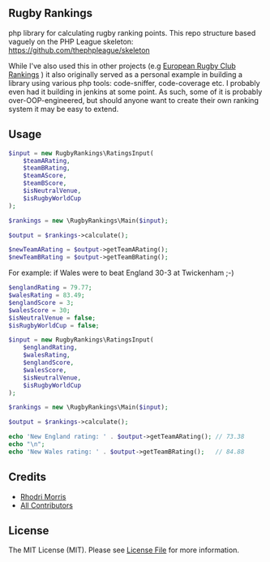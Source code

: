 ## Rugby Rankings

php library for calculating rugby ranking points. This repo structure based vaguely on the PHP League skeleton:
https://github.com/thephpleague/skeleton

While I've also used this in other projects (e.g [European Rugby Club Rankings](https://rhodrimorrisblog.wordpress.com/2017/03/19/if-european-clubs-had-world-rugby-rankings/) ) it also originally served as a personal example in building a library using various php tools: code-sniffer, code-coverage etc. I probably even had it building in jenkins at some point. As such, some of it is probably over-OOP-engineered, but should anyone want to create their own ranking system it may be easy to extend.

## Usage

``` php
$input = new RugbyRankings\RatingsInput(
    $teamARating,
    $teamBRating,
    $teamAScore,
    $teamBScore,
    $isNeutralVenue,
    $isRugbyWorldCup
);

$rankings = new \RugbyRankings\Main($input);

$output = $rankings->calculate();

$newTeamARating = $output->getTeamARating();
$newTeamBRating = $output->getTeamBRating();
```

For example: if Wales were to beat England 30-3 at Twickenham ;-)

``` php
$englandRating = 79.77;
$walesRating = 83.49;
$englandScore = 3;
$walesScore = 30;
$isNeutralVenue = false;
$isRugbyWorldCup = false;

$input = new RugbyRankings\RatingsInput(
    $englandRating,
    $walesRating,
    $englandScore,
    $walesScore,
    $isNeutralVenue,
    $isRugbyWorldCup
);

$rankings = new \RugbyRankings\Main($input);

$output = $rankings->calculate();

echo 'New England rating: ' . $output->getTeamARating(); // 73.38
echo "\n";
echo 'New Wales rating: ' . $output->getTeamBRating();   // 84.88
```
## Credits

- [Rhodri Morris](https://github.com/:author_username)
- [All Contributors](https://github.com/RhodriM/rugbyRankings/contributors)

## License

The MIT License (MIT). Please see [License File](LICENSE) for more information.
